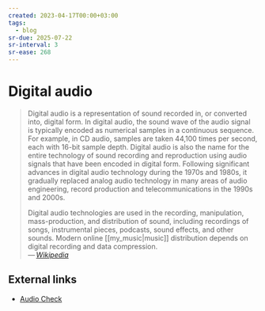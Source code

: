 ```yaml
---
created: 2023-04-17T00:00+03:00
tags:
  - blog
sr-due: 2025-07-22
sr-interval: 3
sr-ease: 268
---
```


# Digital audio

> Digital audio is a representation of sound recorded in, or converted into,
> digital form. In digital audio, the sound wave of the audio signal is
> typically encoded as numerical samples in a continuous sequence. For example,
> in CD audio, samples are taken 44,100 times per second, each with 16-bit
> sample depth. Digital audio is also the name for the entire technology of
> sound recording and reproduction using audio signals that have been encoded in
> digital form. Following significant advances in digital audio technology
> during the 1970s and 1980s, it gradually replaced analog audio technology in
> many areas of audio engineering, record production and telecommunications in
> the 1990s and 2000s.
>
> Digital audio technologies are used in the recording, manipulation,
> mass-production, and distribution of sound, including recordings of songs,
> instrumental pieces, podcasts, sound effects, and other sounds. Modern online
> [[my_music|music]] distribution depends on digital recording and data
> compression.\
> — <cite>[Wikipedia](https://en.wikipedia.org/wiki/Digital_audio)</cite>

## External links

- [Audio Check](https://www.audiocheck.net/audiofrequencysignalgenerator_sinetone.php)
